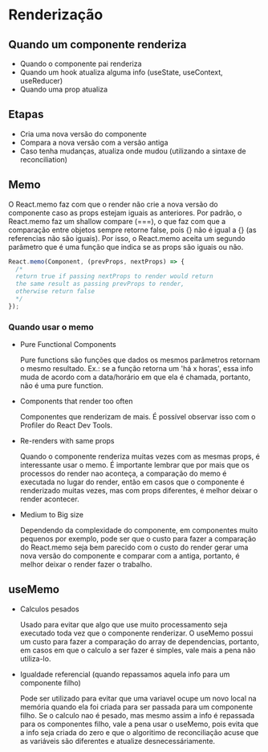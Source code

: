 # Renderização

## Quando um componente renderiza

- Quando o componente pai renderiza
- Quando um hook atualiza alguma info (useState, useContext, useReducer)
- Quando uma prop atualiza

## Etapas

- Cria uma nova versão do componente
- Compara a nova versão com a versão antiga
- Caso tenha mudanças, atualiza onde mudou (utilizando a sintaxe de reconciliation)

## Memo

O React.memo faz com que o render não crie a nova versão do componente caso as props estejam iguais as anteriores.
Por padrão, o React.memo faz um shallow compare (===), o que faz com que a comparação entre objetos sempre retorne false, pois {} não é igual a {} (as referencias não são iguais). Por isso, o React.memo aceita um segundo parâmetro que é uma função que indica se as props são iguais ou não.

```jsx
React.memo(Component, (prevProps, nextProps) => {
  /*
  return true if passing nextProps to render would return
  the same result as passing prevProps to render,
  otherwise return false
  */
});
```

### Quando usar o memo

- Pure Functional Components

  Pure functions são funções que dados os mesmos parâmetros retornam o mesmo resultado. Ex.: se a função retorna um 'há x horas', essa info muda de acordo com a data/horário em que ela é chamada, portanto, não é uma pure function.

- Components that render too often

  Componentes que renderizam de mais. É possível observar isso com o Profiler do React Dev Tools.

- Re-renders with same props

  Quando o componente renderiza muitas vezes com as mesmas props, é interessante usar o memo.
  É importante lembrar que por mais que os processos do render nao aconteça, a comparação do memo é executada no lugar do render, então em casos que o componente é renderizado muitas vezes, mas com props diferentes, é melhor deixar o render acontecer.

- Medium to Big size

  Dependendo da complexidade do componente, em componentes muito pequenos por exemplo, pode ser que o custo para fazer a comparação do React.memo seja bem parecido com o custo do render gerar uma nova versão do componente e comparar com a antiga, portanto, é melhor deixar o render fazer o trabalho.

## useMemo

- Calculos pesados

  Usado para evitar que algo que use muito processamento seja executado toda vez que o componente renderizar.
  O useMemo possui um custo para fazer a comparação do array de dependencias, portanto, em casos em que o calculo a ser fazer é simples, vale mais a pena não utiliza-lo.

- Igualdade referencial (quando repassamos aquela info para um componente filho)

  Pode ser utilizado para evitar que uma variavel ocupe um novo local na memória quando ela foi criada para ser passada para um componente filho.
  Se o calculo nao é pesado, mas mesmo assim a info é repassada para os componentes filho, vale a pena usar o useMemo, pois evita que a info seja criada do zero e que o algoritimo de reconciliação acuse que as variáveis são diferentes e atualize desnecessáriamente.
